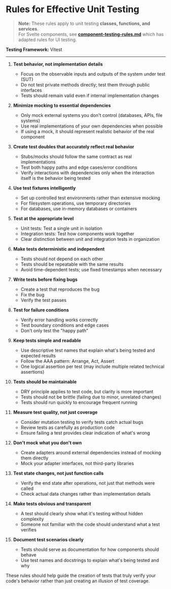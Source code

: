 # Rules for Effective Unit Testing

> **Note:** These rules apply to unit testing **classes, functions, and services**.  
> For Svelte components, see **[component-testing-rules.md](./component-testing-rules.md)** which has adapted rules for UI testing.

**Testing Framework:** Vitest

---

1. **Test behavior, not implementation details**

   - Focus on the observable inputs and outputs of the system under test (SUT)
   - Do not test private methods directly; test them through public interfaces
   - Tests should remain valid even if internal implementation changes

2. **Minimize mocking to essential dependencies**

   - Only mock external systems you don't control (databases, APIs, file systems)
   - Use real implementations of your own dependencies when possible
   - If using a mock, it should represent realistic behavior of the real component

3. **Create test doubles that accurately reflect real behavior**

   - Stubs/mocks should follow the same contract as real implementations
   - Test both happy paths and edge cases/error conditions
   - Verify interactions with dependencies only when the interaction itself is the behavior being tested

4. **Use test fixtures intelligently**

   - Set up controlled test environments rather than extensive mocking
   - For filesystem operations, use temporary directories
   - For databases, use in-memory databases or containers

5. **Test at the appropriate level**

   - Unit tests: Test a single unit in isolation
   - Integration tests: Test how components work together
   - Clear distinction between unit and integration tests in organization

6. **Make tests deterministic and independent**

   - Tests should not depend on each other
   - Tests should be repeatable with the same results
   - Avoid time-dependent tests; use fixed timestamps when necessary

7. **Write tests before fixing bugs**

   - Create a test that reproduces the bug
   - Fix the bug
   - Verify the test passes

8. **Test for failure conditions**

   - Verify error handling works correctly
   - Test boundary conditions and edge cases
   - Don't only test the "happy path"

9. **Keep tests simple and readable**

   - Use descriptive test names that explain what's being tested and expected results
   - Follow the AAA pattern: Arrange, Act, Assert
   - One logical assertion per test (may include multiple related technical assertions)

10. **Tests should be maintainable**

    - DRY principle applies to test code, but clarity is more important
    - Tests should not be brittle (failing due to minor, unrelated changes)
    - Tests should run quickly to encourage frequent running

11. **Measure test quality, not just coverage**

    - Consider mutation testing to verify tests catch actual bugs
    - Review tests as carefully as production code
    - Ensure failing a test provides clear indication of what's wrong

12. **Don't mock what you don't own**

    - Create adapters around external dependencies instead of mocking them directly
    - Mock your adapter interfaces, not third-party libraries

13. **Test state changes, not just function calls**

    - Verify the end state after operations, not just that methods were called
    - Check actual data changes rather than implementation details

14. **Make tests obvious and transparent**

    - A test should clearly show what it's testing without hidden complexity
    - Someone not familiar with the code should understand what a test verifies

15. **Document test scenarios clearly**
    - Tests should serve as documentation for how components should behave
    - Use test names and docstrings to explain what's being tested and why

These rules should help guide the creation of tests that truly verify your code's behavior rather than just creating an illusion of test coverage.
